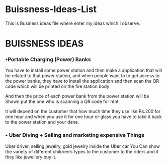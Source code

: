 # Buissness-Ideas-List
This is Business ideas file where enter my ideas which I observe.
<h1>BUISSNESS IDEAS</h1>
	<h3>•Portable Charging (Power) Banks</h3>
You have to install some power station and then make a application that will be related to that power station, and when people want to to get access to the power banks, they have to install the application and then scan the QR code which will be printed on the fire station body

And then the price of each power bank from the power station will be Shown put the one who is scanning a QR code for rent

It will depend on the customer that how much time they use like Rs.200 for one hour and when you use it for one hour or glass you have to take it back to the power station and your dane.


<h3>• Uber Diving + Selling and marketing expensive Things</h3>
Uber driver, selling jewelry, gold jewelry inside the Uber car
You Can show the variety of different children’s types to the customer to the riders and if they like jewellery buy it.
